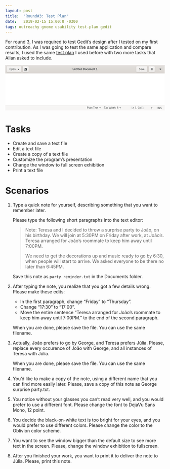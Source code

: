 ```yaml
---
layout: post
title:  "Round#3: Test Plan"
date:   2019-02-15 15:00:0 -0300
tags: outreachy gnome usability test-plan gedit
---
```


For round 3, I was required to test Gedit’s design after I tested on my first contribution. As I was going to test the same application and compare results, I used the same [test plan](https://medium.com/gnome-usability-testing-report/gnome-usability-testing-report-93320514ea86) I used before with two more tasks that Allan asked to include.

![Gedit](/assets/images/round-3-gedit.png)

# Tasks
* Create and save a text file
* Edit a text file
* Create a copy of a text file
* Customize the program’s presentation
* Change the window to full screen exhibition
* Print a text file

# Scenarios
1. Type a quick note for yourself, describing something that you want to remember later.

    Please type the following short paragraphs into the text editor:

    > Note:
    > Teresa and I decided to throw a surprise party to João, on his birthday. We will join at 5:30PM on Friday after work, at João’s. Teresa arranged for João’s roommate to keep him away until 7:00PM.
    >
    > We need to get the decorations up and music ready to go by 6:30, when people will start to arrive. We asked everyone to be there no later than 6:45PM.

    Save this note as `party reminder.txt` in the Documents folder.

2. After typing the note, you realize that you got a few details wrong. Please make these edits:

    * In the first paragraph, change “Friday” to “Thursday”.
    * Change “17:30” to “17:00”.
    * Move the entire sentence “Teresa arranged for João’s roommate to keep him away until 7:00PM.” to the end of the second paragraph.

    When you are done, please save the file. You can use the same filename.

3. Actually, João prefers to go by George, and Teresa prefers Júlia. Please, replace every occurence of João with George, and all instances of Teresa with Júlia.

    When you are done, please save the file. You can use the same filename.

4. You’d like to make a copy of the note, using a different name that you can find more easily later. Please, save a copy of this note as George surprise party.txt.

5. You notice without your glasses you can’t read very well, and you would prefer to use a different font. Please change the font to DejaVu Sans Mono, 12 point.

6. You decide the black-on-white text is too bright for your eyes, and you would prefer to use different colors. Please change the color to the Oblivion color scheme.

7. You want to see the window bigger than the default size to see more text in the screen. Please, change the window exhibition to fullscreen.

8. After you finished your work, you want to print it to deliver the note to Júlia. Please, print this note.